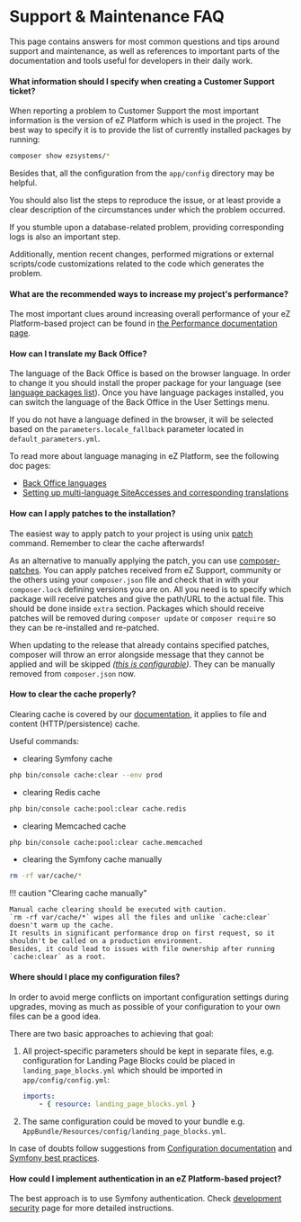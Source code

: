 # Support & Maintenance FAQ

This page contains answers for most common questions and tips around support and maintenance,
as well as references to important parts of the documentation and tools useful for developers in their daily work.

#### What information should I specify when creating a Customer Support ticket?

When reporting a problem to Customer Support the most important information is the version of eZ Platform which is used in the project.
The best way to specify it is to provide the list of currently installed packages by running:

``` bash
composer show ezsystems/*
```

Besides that, all the configuration from the `app/config` directory may be helpful.

You should also list the steps to reproduce the issue,
or at least provide a clear description of the circumstances under which the problem occurred.

If you stumble upon a database-related problem, providing corresponding logs is also an important step.

Additionally, mention recent changes, performed migrations or external scripts/code customizations
related to the code which generates the problem.

#### What are the recommended ways to increase my project's performance?

The most important clues around increasing overall performance of your eZ Platform-based project can be found in [the Performance documentation page](../guide/performance.md).

#### How can I translate my Back Office?

The language of the Back Office is based on the browser language.
In order to change it you should install the proper package for your language (see [language packages list](https://github.com/ezplatform-i18n)).
Once you have language packages installed, you can switch the language of the Back Office in the User Settings menu.

If you do not have a language defined in the browser, it will be selected based on the `parameters.locale_fallback` parameter located in `default_parameters.yml`.

To read more about language managing in eZ Platform, see the following doc pages:

- [Back Office languages](https://doc.ezplatform.com/en/latest/guide/internationalization/#back-office-languages)
- [Setting up multi-language SiteAccesses and corresponding translations](https://doc.ezplatform.com/en/latest/cookbook/setting_up_multi_language_siteaccesses/)

#### How can I apply patches to the installation?

The easiest way to apply patch to your project is using unix [patch](http://man7.org/linux/man-pages/man1/patch.1.html) command. Remember to clear the cache afterwards!

As an alternative to manually applying the patch, you can use [composer-patches](https://github.com/cweagans/composer-patches). You can apply patches received from eZ Support, community or the others using your `composer.json` file and check that in with your `composer.lock` defining versions you are on. All you need is to specify which package will receive patches and give the path/URL to the actual file. This should be done inside `extra` section. Packages which should receive patches will be removed during `composer update` or `composer require` so they can be re-installed and re-patched. 

When updating to the release that already contains specified patches, composer will throw an error alongside message that they cannot be applied and will be skipped _([this is configurable](https://github.com/cweagans/composer-patches#error-handling))_. They can be manually removed from `composer.json` now.


#### How to clear the cache properly?

Clearing cache is covered by our [documentation](../guide/devops/#cache-clearing), it applies to file and content (HTTP/persistence) cache.

Useful commands:

- clearing Symfony cache

```bash
php bin/console cache:clear --env prod
```

- clearing Redis cache

```bash
php bin/console cache:pool:clear cache.redis
```

- clearing Memcached cache

```bash
php bin/console cache:pool:clear cache.memcached
```

- clearing the Symfony cache manually

```bash
rm -rf var/cache/*
```

!!! caution "Clearing cache manually"

    Manual cache clearing should be executed with caution.
    `rm -rf var/cache/*` wipes all the files and unlike `cache:clear` doesn't warm up the cache.
    It results in significant performance drop on first request, so it shouldn't be called on a production environment.
    Besides, it could lead to issues with file ownership after running `cache:clear` as a root.

#### Where should I place my configuration files?

In order to avoid merge conflicts on important configuration settings during upgrades,
moving as much as possible of your configuration to your own files can be a good idea.

There are two basic approaches to achieving that goal:

1. All project-specific parameters should be kept in separate files,
e.g. configuration for Landing Page Blocks could be placed in `landing_page_blocks.yml` which should be imported in `app/config/config.yml`:

    ```yaml
    imports:
        - { resource: landing_page_blocks.yml }
    ```

2. The same configuration could be moved to your bundle e.g. `AppBundle/Resources/config/landing_page_blocks.yml`.

In case of doubts follow suggestions from [Configuration documentation](../guide/configuration.md)
and [Symfony best practices](https://symfony.com/doc/3.4/best_practices/configuration.html).

#### How could I implement authentication in an eZ Platform-based project?

The best approach is to use Symfony authentication.
Check [development security](../guide/security.md) page for more detailed instructions.
